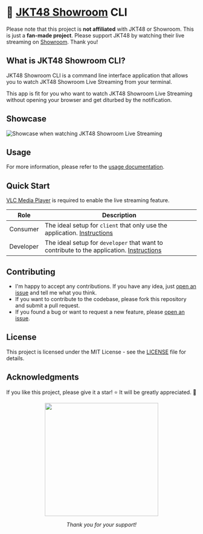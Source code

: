 # 🍿 [JKT48 Showroom](https://www.showroom-live.com/room/search?genre_id=0&keyword=jkt48) CLI

Please note that this project is <b>not affiliated</b> with JKT48 or Showroom. This is just a <b>fan-made project</b>. Please support JKT48 by watching their live streaming on [Showroom](https://www.showroom-live.com/room/search?genre_id=0&keyword=jkt48). Thank you!

## What is JKT48 Showroom CLI?

JKT48 Showroom CLI is a command line interface application that allows you to watch JKT48 Showroom Live Streaming from your terminal.

This app is fit for you who want to watch JKT48 Showroom Live Streaming without opening your browser and get diturbed by the notification.

## Showcase

![Showcase when watching JKT48 Showroom Live Streaming](./.github/img/sr-watch-showcase.gif)

## Usage

For more information, please refer to the [usage documentation](./docs/USAGE.md).

<!-- Displaying GIF that simulate the CLI app -->

## Quick Start

[VLC Media Player](https://www.videolan.org/vlc/index.html) is required to enable the live streaming feature.

| Role      | Description                                                                                                            |
| --------- | ---------------------------------------------------------------------------------------------------------------------- |
| Consumer  | The ideal setup for `client` that only use the application. [Instructions](./docs/CONSUMER_GUIDES.md)                  |
| Developer | The ideal setup for `developer` that want to contribute to the application. [Instructions](./docs/DEVELOPER_GUIDES.md) |

## Contributing

- I'm happy to accept any contributions. If you have any idea, just [open an issue](https://github.com/adrianfinantyo/jkt48-showroom-cli/issues) and tell me what you think.
- If you want to contribute to the codebase, please fork this repository and submit a pull request.
- If you found a bug or want to request a new feature, please [open an issue](https://github.com/adrianfinantyo/jkt48-showroom-cli/issues).

## License

This project is licensed under the MIT License - see the [LICENSE](LICENSE) file for details.

## Acknowledgments

If you like this project, please give it a star! ⭐️ It will be greatly appreciated. 🙏

<p align='center'>
    <img width='300px' src='./.github/img/ella-jkt48.gif' />
</p>

<p align='center'>
    <i>Thank you for your support!</i>
</p>
